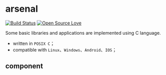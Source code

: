 # arsenal
[![Build Status](https://travis-ci.org/AnSwErYWJ/arsenal.svg?branch=main)](https://travis-ci.org/AnSwErYWJ/arsenal)
[![Open Source Love](https://badges.frapsoft.com/os/v1/open-source.png?v=103)](https://github.com/ellerbrock/open-source-badge/)

Some basic libraries and applications are implemented using C language.
- written in `POSIX C`；
- compatible with `Linux`、`Windows`、`Android`、`IOS`；

## component
